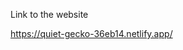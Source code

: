 <p>Link to the website</p>
<a href="https://quiet-gecko-36eb14.netlify.app/">https://quiet-gecko-36eb14.netlify.app/</a>
